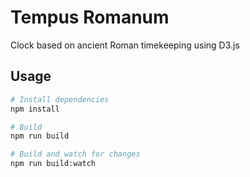 # Tempus Romanum

Clock based on ancient Roman timekeeping using D3.js

## Usage

``` bash
# Install dependencies
npm install

# Build
npm run build

# Build and watch for changes
npm run build:watch
```
